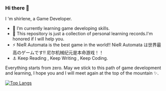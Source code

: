 ### Hi there 👋
I 'm shirlene, a Game Developer.

- 🌱 I’m currently learning game developing skills.
- 🔭 This repository is just a collection of personal learning records.I'm honored if I will help you.
- ⚡ NieR Automata is the best game in the world!! NieR Automata は世界最高のゲームです!! 尼尔机械纪元是本命游戏！！
- ⚓ Keep Reading , Keep Writing , Keep Coding.

Everything starts from zero.
May we stick to this path of game development and learning, I hope you and I will meet again at the top of the mountain ✨.

[![Top Langs](https://github-readme-stats.vercel.app/api/top-langs/?username=Shirlenesky&layout=compact)](https://github.com/anuraghazra/github-readme-stats)
